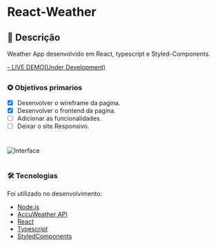 # React-Weather
## 📖 Descrição 
<p>Weather App desenvolvido em React, typescript e Styled-Components. </p>

<a href="https://github.com/GuilhermeNono" target="_blank">- LIVE DEMO(Under Development)</a>

##

### ✪ Objetivos primarios

- [x] Desenvolver o wireframe da pagina.
- [x] Desenvolver o frontend da pagina.
- [ ] Adicionar as funcionalidades.
- [ ] Deixar o site Responsivo.

#
![Interface](https://i.imgur.com/vzet0Nq.png)
#

### 🛠 Tecnologias

Foi utilizado no desenvolvimento:
- [Node.js](https://nodejs.org/en/)
- [AccuWeather API](https://developer.accuweather.com/)
- [React](https://pt-br.reactjs.org/)
- [Typescript](https://www.typescriptlang.org/)
- [StyledComponents](https://styled-components.com/)

